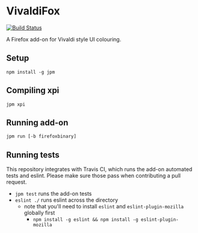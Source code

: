 # VivaldiFox
[![Build Status](https://travis-ci.org/nt1m/vivaldi-fox.svg?branch=master)](https://travis-ci.org/nt1m/vivaldi-fox)

A Firefox add-on for Vivaldi style UI colouring.

## Setup
`npm install -g jpm`

## Compiling xpi
`jpm xpi`

## Running add-on
`jpm run [-b firefoxbinary]`

## Running tests
This repository integrates with Travis CI, which runs the add-on automated tests and eslint. Please make sure those pass when contributing a pull request.

- `jpm test` runs the add-on tests
- `eslint ./` runs eslint across the directory 
	- note that you'll need to install `eslint` and `eslint-plugin-mozilla` globally first
		- `npm install -g eslint && npm install -g eslint-plugin-mozilla`
